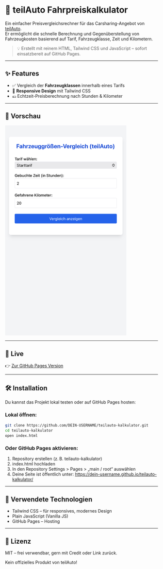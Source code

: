 
# 🚗 teilAuto Fahrpreiskalkulator

Ein einfacher Preisvergleichsrechner für das Carsharing-Angebot von [teilAuto](https://teilauto.net/).  
Er ermöglicht die schnelle Berechnung und Gegenüberstellung von Fahrzeugkosten basierend auf Tarif, Fahrzeugklasse, Zeit und Kilometern.

> 💡 Erstellt mit reinem HTML, Tailwind CSS und JavaScript – sofort einsatzbereit auf GitHub Pages.

---

## ✨ Features

- ✅ Vergleich der **Fahrzeugklassen** innerhalb eines Tarifs
- 📱 **Responsive Design** mit Tailwind CSS
- 💶 Echtzeit-Preisberechnung nach Stunden & Kilometer

---

## 📸 Vorschau

<img src="preview.jpg" alt="Screenshot" width="400">

---

## 🚀 Live

👉 [Zur GitHub Pages Version](https://zzeeiikk.github.io/teilauto-kalkulator/)

---

## 🛠️ Installation

Du kannst das Projekt lokal testen oder auf GitHub Pages hosten:

### Lokal öffnen:

```bash
git clone https://github.com/DEIN-USERNAME/teilauto-kalkulator.git
cd teilauto-kalkulator
open index.html
```

### Oder GitHub Pages aktivieren:
1. Repository erstellen (z. B. teilauto-kalkulator)
2. index.html hochladen
3. In den Repository Settings > Pages > „main / root“ auswählen
4. Deine Seite ist öffentlich unter:
https://dein-username.github.io/teilauto-kalkulator/

---

## 🧱 Verwendete Technologien

* Tailwind CSS – für responsives, modernes Design
* Plain JavaScript (Vanilla JS)
* GitHub Pages – Hosting

---

## 📄 Lizenz

MIT – frei verwendbar, gern mit Credit oder Link zurück.

Kein offizielles Produkt von teilAuto!
